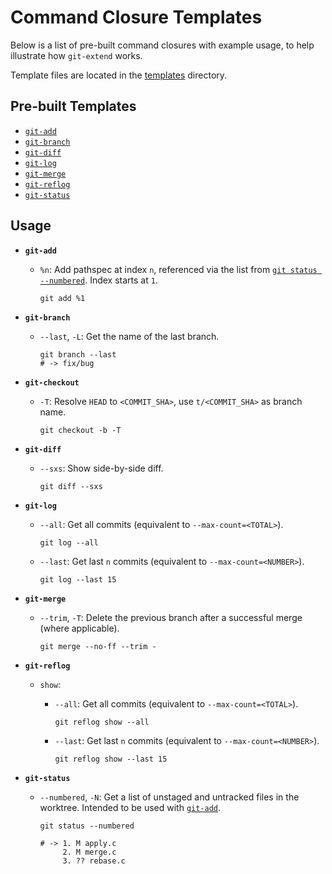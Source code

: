 # Command Closure Templates

Below is a list of pre-built command closures with example usage, to help illustrate how `git-extend` works.

Template files are located in the [templates](https://github.com/nickolasburr/git-extend/tree/master/templates) directory.

## Pre-built Templates

- [`git-add`](#git-add)
- [`git-branch`](#git-branch)
- [`git-diff`](#git-diff)
- [`git-log`](#git-log)
- [`git-merge`](#git-merge)
- [`git-reflog`](#git-reflog)
- [`git-status`](#git-status)

## Usage

+ **`git-add`**
  - `%n`: Add pathspec at index `n`, referenced via the list from [`git status --numbered`](https://github.com/nickolasburr/git-extend/blob/master/templates/git-status#L19-L36). Index starts at `1`.

    ```
    git add %1
    ```

+ **`git-branch`**
  - `--last`, `-L`: Get the name of the last branch.

    ```
    git branch --last
    # -> fix/bug
    ```

+ **`git-checkout`**
  - `-T`: Resolve `HEAD` to `<COMMIT_SHA>`, use `t/<COMMIT_SHA>` as branch name.

    ```
    git checkout -b -T
    ```

+ **`git-diff`**
  - `--sxs`: Show side-by-side diff.

    ```
    git diff --sxs
    ```

+ **`git-log`**
  - `--all`: Get all commits (equivalent to `--max-count=<TOTAL>`).

    ```
    git log --all
    ```

  - `--last`: Get last `n` commits (equivalent to `--max-count=<NUMBER>`).

    ```
    git log --last 15
    ```

+ **`git-merge`**
  - `--trim`, `-T`: Delete the previous branch after a successful merge (where applicable).

    ```
    git merge --no-ff --trim -
    ```

+ **`git-reflog`**
  - `show`:
    + `--all`: Get all commits (equivalent to `--max-count=<TOTAL>`).

      ```
      git reflog show --all
      ```

    + `--last`: Get last `n` commits (equivalent to `--max-count=<NUMBER>`).

      ```
      git reflog show --last 15
      ```

+ **`git-status`**
  - `--numbered`, `-N`: Get a list of unstaged and untracked files in the worktree. Intended to be used with [`git-add`](#git-add).

    ```
    git status --numbered

    # -> 1. M apply.c
         2. M merge.c
         3. ?? rebase.c
    ```
